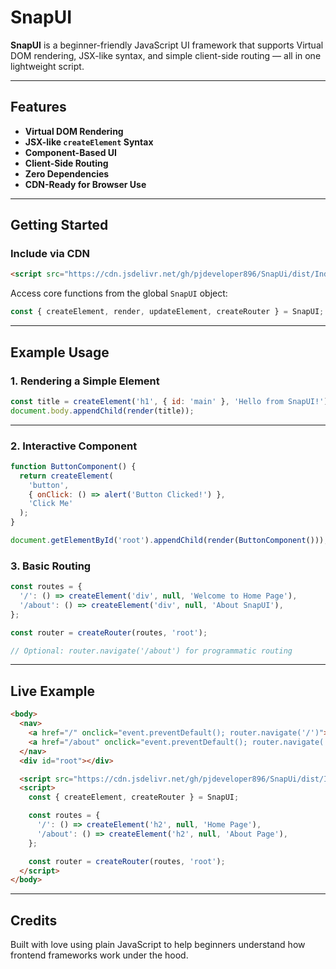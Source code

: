 
# SnapUI

**SnapUI** is a beginner-friendly JavaScript UI framework that supports Virtual DOM rendering, JSX-like syntax, and simple client-side routing — all in one lightweight script.

---

## Features

- **Virtual DOM Rendering**
- **JSX-like `createElement` Syntax**
- **Component-Based UI**
- **Client-Side Routing**
- **Zero Dependencies**
- **CDN-Ready for Browser Use**

---

## Getting Started

### Include via CDN

```html
<script src="https://cdn.jsdelivr.net/gh/pjdeveloper896/SnapUi/dist/Index.js"></script>
````

Access core functions from the global `SnapUI` object:

```js
const { createElement, render, updateElement, createRouter } = SnapUI;
```

---

## Example Usage

### 1. Rendering a Simple Element

```js
const title = createElement('h1', { id: 'main' }, 'Hello from SnapUI!');
document.body.appendChild(render(title));
```

---

### 2. Interactive Component

```js
function ButtonComponent() {
  return createElement(
    'button',
    { onClick: () => alert('Button Clicked!') },
    'Click Me'
  );
}

document.getElementById('root').appendChild(render(ButtonComponent()));

```

### 3. Basic Routing

```js
const routes = {
  '/': () => createElement('div', null, 'Welcome to Home Page'),
  '/about': () => createElement('div', null, 'About SnapUI'),
};

const router = createRouter(routes, 'root');

// Optional: router.navigate('/about') for programmatic routing
```

---

## Live Example

```html
<body>
  <nav>
    <a href="/" onclick="event.preventDefault(); router.navigate('/')">Home</a>
    <a href="/about" onclick="event.preventDefault(); router.navigate('/about')">About</a>
  </nav>
  <div id="root"></div>

  <script src="https://cdn.jsdelivr.net/gh/pjdeveloper896/SnapUi/dist/Index.js"></script>
  <script>
    const { createElement, createRouter } = SnapUI;

    const routes = {
      '/': () => createElement('h2', null, 'Home Page'),
      '/about': () => createElement('h2', null, 'About Page'),
    };

    const router = createRouter(routes, 'root');
  </script>
</body>
```

---

## Credits

Built with love using plain JavaScript to help beginners understand how frontend frameworks work under the hood.

```
